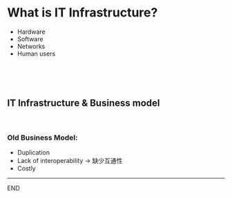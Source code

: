 # What is IT Infrastructure?
* Hardware
* Software
* Networks
* Human users

<br><br><br> 

## IT Infrastructure & Business model
<br> 

### Old Business Model:
* Duplication
* Lack of interoperability -> 缺少互通性
* Costly





<hr>



END